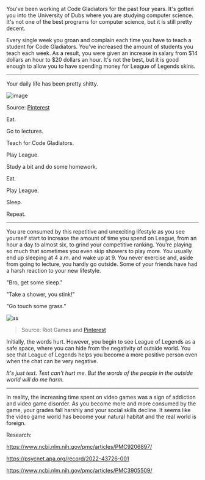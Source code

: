 You've been working at Code Gladiators for the past four years. It's gotten you into the University of Dubs where you are studying computer science. It's not one of the best programs for computer science, but it is still pretty decent. 

Every single week you groan and complain each time you have to teach a student for Code Gladiators. You've increased the amount of students you teach each week. As a result, you were given an increase in salary from $14 dollars an hour to $20 dollars an hour. It's not the best, but it is good enough to allow you to have spending money for League of Legends skins.

<hr>

Your daily life has been pretty shitty.

![image](https://github.com/Dubshott/CAT3Book/assets/54718041/0003bd30-7784-4ea3-b450-a58b9dfb27a8)

Source: [Pinterest](https://www.pinterest.com/pin/374924737700286964/)

Eat.

Go to lectures.

Teach for Code Gladiators.

Play League.

Study a bit and do some homework.

Eat.

Play League.

Sleep.

Repeat.

<hr>

You are consumed by this repetitive and unexciting lifestyle as you see yourself start to increase the amount of time you spend on League, from an hour a day to almost six, to grind your competitive ranking. You're playing so much that sometimes you even skip showers to play more. You usually end up sleeping at 4 a.m. and wake up at 9. You never exercise and, aside from going to lecture, you hardly go outside. Some of your friends have had a harsh reaction to your new lifestyle.

"Bro, get some sleep."

"Take a shower, you stink!"

"Go touch some grass."

![as](https://github.com/Dubshott/CAT3Book/assets/54718041/d2d1903d-31c3-44ff-a6e2-a1b2391a0374)

> Source: Riot Games and [Pinterest](https://www.pinterest.com/pin/861946816181157046/)

Initially, the words hurt. However, you begin to see League of Legends as a safe space, where you can hide from the negativity of outside world. You see that League of Legends helps you become a more positive person even when the chat can be very negative.

*It's just text. Text can't hurt me. But the words of the people in the outside world will do me harm.*

<hr>

In reality, the increasing time spent on video games was a sign of addiction and video game disorder. As you become more and more consumed by the game, your grades fall harshly and your social skills decline. It seems like the video game world has become your natural habitat and the real world is foreign.


Research:

https://www.ncbi.nlm.nih.gov/pmc/articles/PMC9206897/

https://psycnet.apa.org/record/2022-43726-001

https://www.ncbi.nlm.nih.gov/pmc/articles/PMC3905509/
